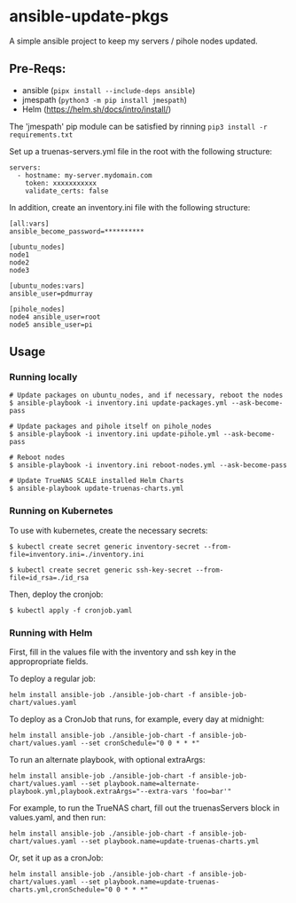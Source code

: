 # ansible-update-pkgs

A simple ansible project to keep my servers / pihole nodes updated.


## Pre-Reqs:

 - ansible (`pipx install --include-deps ansible`)
 - jmespath (`python3 -m pip install jmespath`)
 - Helm (https://helm.sh/docs/intro/install/)

The 'jmespath' pip module can be satisfied by rinning `pip3 install -r requirements.txt`

Set up a truenas-servers.yml file in the root with the following structure:

```
servers:
  - hostname: my-server.mydomain.com
    token: xxxxxxxxxxx
    validate_certs: false
```

In addition, create an inventory.ini file with the following structure:

```
[all:vars]
ansible_become_password=**********

[ubuntu_nodes]
node1
node2
node3

[ubuntu_nodes:vars]
ansible_user=pdmurray

[pihole_nodes]
node4 ansible_user=root
node5 ansible_user=pi

```

## Usage

### Running locally

```
# Update packages on ubuntu_nodes, and if necessary, reboot the nodes
$ ansible-playbook -i inventory.ini update-packages.yml --ask-become-pass

# Update packages and pihole itself on pihole_nodes
$ ansible-playbook -i inventory.ini update-pihole.yml --ask-become-pass

# Reboot nodes
$ ansible-playbook -i inventory.ini reboot-nodes.yml --ask-become-pass

# Update TrueNAS SCALE installed Helm Charts
$ ansible-playbook update-truenas-charts.yml
```

### Running on Kubernetes

To use with kubernetes, create the necessary secrets:

```
$ kubectl create secret generic inventory-secret --from-file=inventory.ini=./inventory.ini

$ kubectl create secret generic ssh-key-secret --from-file=id_rsa=./id_rsa

```

Then, deploy the cronjob:

```
$ kubectl apply -f cronjob.yaml
```

### Running with Helm

First, fill in the values file with the inventory and ssh key in the appropropriate fields.

To deploy a regular job:

```
helm install ansible-job ./ansible-job-chart -f ansible-job-chart/values.yaml
```

To deploy as a CronJob that runs, for example, every day at midnight:

```
helm install ansible-job ./ansible-job-chart -f ansible-job-chart/values.yaml --set cronSchedule="0 0 * * *"
```

To run an alternate playbook, with optional extraArgs:

```
helm install ansible-job ./ansible-job-chart -f ansible-job-chart/values.yaml --set playbook.name=alternate-playbook.yml,playbook.extraArgs="--extra-vars 'foo=bar'"
```

For example, to run the TrueNAS chart, fill out the truenasServers block in values.yaml, and then run:

```
helm install ansible-job ./ansible-job-chart -f ansible-job-chart/values.yaml --set playbook.name=update-truenas-charts.yml
```

Or, set it up as a cronJob:

```
helm install ansible-job ./ansible-job-chart -f ansible-job-chart/values.yaml --set playbook.name=update-truenas-charts.yml,cronSchedule="0 0 * * *"
```